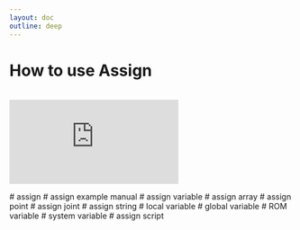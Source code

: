 ```yaml
---
layout: doc
outline: deep
---
```


# How to use Assign

<br>

<iframe class="iframe-resources" src="https://rainbowco-my.sharepoint.com/:p:/g/personal/hyoin_rainbow-robotics_com/EX3iQh-DB-NPpcywjnK7S1IBG0nHCHDuMiXdjc8h8kvdvA?e=NhhE3L&amp;action=embedview&amp;wdbipreview=true&amp;wdAr=1.7777777777777777" frameborder="0"></iframe>

\# assign
\# assign example manual
\# assign variable
\# assign array
\# assign point
\# assign joint
\# assign string
\# local variable
\# global variable
\# ROM variable
\# system variable
\# assign script
